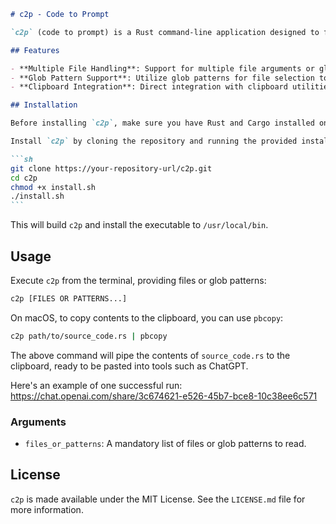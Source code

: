 ````markdown
# c2p - Code to Prompt

`c2p` (code to prompt) is a Rust command-line application designed to facilitate the copying of code snippets directly from your filesystem into a clipboard, making it extremely handy for transferring code into prompt-based interfaces or tools like ChatGPT.

## Features

- **Multiple File Handling**: Support for multiple file arguments or glob patterns to process numerous files in one command.
- **Glob Pattern Support**: Utilize glob patterns for file selection to streamline the process of copying file contents.
- **Clipboard Integration**: Direct integration with clipboard utilities like `pbcopy` for macOS, allowing for immediate pasting into other applications.

## Installation

Before installing `c2p`, make sure you have Rust and Cargo installed on your system. If not, please follow the instructions on [the official Rust website](https://www.rust-lang.org/tools/install).

Install `c2p` by cloning the repository and running the provided install script:

```sh
git clone https://your-repository-url/c2p.git
cd c2p
chmod +x install.sh
./install.sh
```
````

This will build `c2p` and install the executable to `/usr/local/bin`.

## Usage

Execute `c2p` from the terminal, providing files or glob patterns:

```sh
c2p [FILES OR PATTERNS...]
```

On macOS, to copy contents to the clipboard, you can use `pbcopy`:

```sh
c2p path/to/source_code.rs | pbcopy
```

The above command will pipe the contents of `source_code.rs` to the clipboard, ready to be pasted into tools such as ChatGPT.

Here's an example of one successful run: https://chat.openai.com/share/3c674621-e526-45b7-bce8-10c38ee6c571

### Arguments

- `files_or_patterns`: A mandatory list of files or glob patterns to read.

## License

`c2p` is made available under the MIT License. See the `LICENSE.md` file for more information.
